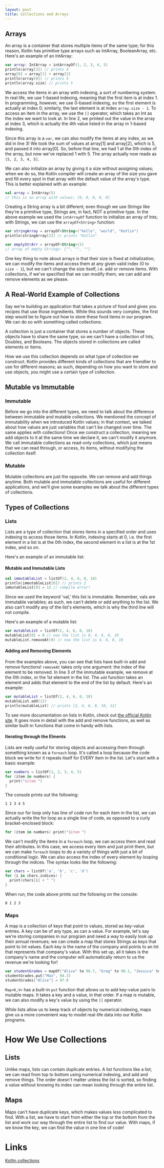 ```yaml
---
layout: post
title: Collections and Arrays
---
```


## Arrays

An array is a container that stores multiple items of the same type; for this reason, Kotlin has primitive type arrays such as IntArray, BooleanArray, etc.  Here's an example of an IntArray:

```kotlin
var array: IntArray = intArrayOf(1, 2, 3, 4, 5)
println(array[3]) // prints 4
array[0] = array[1] + array[2]
println(array[0]) // prints 5
println(array.size) // prints 5
```

We access the items in an array with indexing, a sort of numbering system.  In real life, we use 1-based indexing, meaning that the first item is at index 1.  In programming, however, we use 0-based indexing, so the first element is actually at index 0; similarly, the last element is at index `array.size - 1`.  To access an item in the array, we use the `[]` operator, which takes an Int as the index we want to look at.  In line 2, we printed out the value in the array at index 3, which is actually the 4th value listed in the array in 1-based indexing.

Since this array is a `var`, we can also modify the items at any index, as we did in line 3!  We took the sum of values at array[1] and array[2], which is 5, and passed it into array[0].  So, before that line, we had 1 at the 0th index of the array, but now we've replaced 1 with 5.  The array actually now reads as `[5, 2, 3, 4, 5]`.

We can also initialize an array by giving it a size without assigning values; when we do so, the Kotlin compiler will create an array of the size you gave and fill every spot in that array with the default value of the array's type.  This is better explained with an example:

```kotlin
val array = IntArray(5)
// this is an array with values: [0, 0, 0, 0, 0]
```

Creating a String array is a bit different; even though we use Strings like they're a primitive type, Strings are, in fact, NOT a primitive type.  In the above example we used the `intArrayOf` function to initialize an array of Ints; with Strings, we can use the `arrayOf<String>` function:

```kotlin
var stringArray = arrayOf<String>("hello", "world", "Kotlin")
println(stringArray[2]) // prints "Kotlin"

var emptyStrArr = arrayOf<String>(3)
// array of empty Strings: ["", "", ""]
``` 

One key thing to note about arrays is that their size is fixed at initialization; we can modify the items and access them at any given valid index (0 to `size - 1`), but we can't change the size itself, i.e. add or remove items.  With collections, if we've specified that we can modify them, we can add and remove elements as we please.

## A Real-World Example of Collections

Say we're building an application that takes a picture of food and gives you recipes that use those ingredients.  While this sounds very complex, the first step would be to figure out how to store these food items in our program.  We can do so with something called collections.

A collection is just a container that stores a number of objects.  These objects have to share the same type, so we can't have a collection of Ints, Doubles, and Booleans.  The objects stored in collections are called elements or items.

How we use this collection depends on what type of collection we construct.  Kotlin provides different kinds of collections that are friendlier to use for different reasons; as such, depending on how you want to store and use objects, you might use a certain type of collection.

## Mutable vs Immutable

### Immutable

Before we go into the different types, we need to talk about the difference between immutable and mutable collections.  We mentioned the concept of immutability when we introduced Kotlin values; in that context, we talked about how values are just variables that can't be changed over time.  The same applies with collections!  Once we construct a collection, meaning we add objects to it at the same time we declare it, we can't modify it anymore.  We call immutable collections as read-only collections, which just means that we can read through, or access, its items, without modifying the collection itself.

### Mutable

Mutable collections are just the opposite.  We can remove and add things anytime.  Both mutable and immutable collections are useful for different applications, and we'll give some examples we talk about the different types of collections.

## Types of Collections

### Lists

Lists are a type of collection that stores items in a specified order and uses indexing to access those items.  In Kotlin, indexing starts at 0, i.e. the first element in a list is at the 0th index, the second element in a list is at the 1st index, and so on.

Here's an example of an immutable list:

#### Mutable and Immutable Lists

```kotlin
val immutableList = listOf(2, 4, 6, 8, 10)
println(immutableList[0]) // prints 2
immutableList[0] = 12 // compile error!
```

Since we used the keyword 'val,' this list is immutable.  Remember, vals are immutable variables; as such, we can't delete or add anything to the list.  We also can't modify any of the list's elements, which is why the third line will not compile.

 Here's an example of a mutable list:

```kotlin
var mutableList = listOf(2, 4, 6, 8, 10)
mutableList[0] = 0 // now the list is 0, 4, 6, 8, 10
mutableList.removeAt(0) // now the list is 4, 6, 8, 10
```

#### Adding and Removing Elements

From the examples above, you can see that lists have built-in add and remove functions!  `removeAt` takes only one argument:  the index of the element to be removed.  In line 3 of the immutable example, we remove at the 0th index, or the 1st element in the list.  The `add` function takes an element and adds that element to the end of the list by default.  Here's an example:

```kotlin
var mutableList = listOf(2, 4, 6, 8, 10)
mutableList.add(12)
println(mutableList) // prints [2, 4, 6, 8, 10, 12]
```

To see more documentation on lists in Kotlin, check out [the official Kotlin site](https://kotlinlang.org/api/latest/jvm/stdlib/kotlin.collections/-mutable-list/index.html).  It goes more in detail with the add and remove functions, as well as similar built-in functions that come in handy with lists. 

#### Iterating through the Elments

Lists are really useful for storing objects and accessing them through something known as a `foreach` loop.  It's called a loop because the code block we write for it repeats itself for EVERY item in the list.  Let's start with a basic example:

```kotlin
var numbers = listOf(1, 2, 3, 4, 5)
for (item in numbers) {
  print("$item ")
}
```
The console prints out the following:

```
1 2 3 4 5 
```

Since our for loop only has line of code run for each item in the list, we can actually write the for loop as a single line of code, as opposed to a curly bracket-enclosed block:

```kotlin
for (item in numbers) print("$item ")
```

We can't modify the items in a `foreach` loop, we can access them and read their attributes.  In this case, we access every item and just print them, but we can make `foreach` loops to do a variety of things with just a bit of conditional logic.  We can also access the index of every element by looping through the indices.  The syntax looks like the following:

```kotlin
var chars = listOf('a', 'b', 'c', 'd')
for (i in chars.indices) {
  print(chars[i] + " ")
}
```

When run, the code above prints out the following on the console:

```
0 1 2 3 
```

### Maps

A map is a collection of keys that point to values, stored as key-value entries.  A key can be of any type, as can a value.  For example, let's say we're storing companies in our program and need a way to easily look up their annual revenues; we can create a map that stores Strings as keys that point to Int values.  Each key is the name of the company and points to an Int that represents that company's value.  With this set up, all it takes is the company's name and the computer will automatically return to us the revenue we're looking for!

```kotlin
var studentGrades = mapOf("Alice" to 96.7, "Greg" to 90.1, "Jessica" to 89.7)
studentGrades.put("Max", 94.3)
studentGrades["Alice"] = 97.0
```

`Map<K,V>` has a built-in `put` function that allows us to add key-value pairs to mutable maps.  It takes a key and a value, in that order.  If a map is mutable, we can also modify a key's value by using the `[]` operator.

While lists allow us to keep track of objects by numerical indexing, maps give us a more convenient way to model real-life data into our Kotlin programs.
<!-- explain key-val pairs, how they're different from lists -->

# How We Use Collections

## Lists

Unlike maps, lists can contain duplicate entries.  A list functions like a list; we can read from top to bottom using numerical indexing, and add and remove things.  The order doesn't matter unless the list is sorted, so finding a value without knowing its index can mean looking through the entire list.

## Maps

Maps can't have duplicate keys, which makes values less complicated to find.  With a list, we have to start from either the top or the bottom from the list and work our way through the entire list to find our value.  With maps, if we know the key, we can find the value in one line of code!

# Links

[Kotlin collections](https://www.geeksforgeeks.org/kotlin-collections/)
